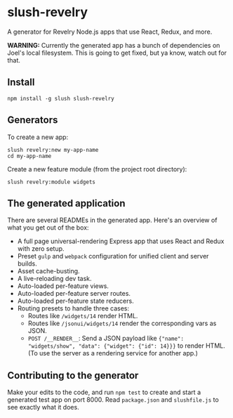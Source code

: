 # slush-revelry

A generator for Revelry Node.js apps that use React, Redux, and more.

**WARNING:**
Currently the generated app has a bunch of dependencies on Joel's local filesystem.
This is going to get fixed, but ya know, watch out for that.

## Install

`npm install -g slush slush-revelry`

## Generators

To create a new app:

```
slush revelry:new my-app-name
cd my-app-name
```

Create a new feature module (from the project root directory):

```
slush revelry:module widgets
```

## The generated application

There are several READMEs in the generated app.
Here's an overview of what you get out of the box:

* A full page universal-rendering Express app that uses React and Redux with zero setup.
* Preset `gulp` and `webpack` configuration for unified client and server builds.
* Asset cache-busting.
* A live-reloading dev task.
* Auto-loaded per-feature views.
* Auto-loaded per-feature server routes.
* Auto-loaded per-feature state reducers.
* Routing presets to handle three cases:
  * Routes like `/widgets/14` render HTML.
  * Routes like `/jsonui/widgets/14` render the corresponding vars as JSON.
  * `POST /__RENDER__`: Send a JSON payload like `{"name": "widgets/show", "data": {"widget": {"id": 14}}}` to render HTML. (To use the server as a rendering service for another app.)  

## Contributing to the generator

Make your edits to the code, and run `npm test` to create and start a generated test app on port 8000.
Read `package.json` and `slushfile.js` to see exactly what it does.
